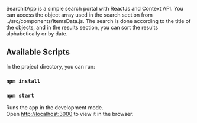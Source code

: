 SearchItApp is a simple search portal with ReactJs and Context API. You can access the object array used in the search section from ../src/components/ItemsData.js. The search is done according to the title of the objects, and in the results section, you can sort the results alphabetically or by date.

## Available Scripts

In the project directory, you can run:

### `npm install`

### `npm start`

Runs the app in the development mode.<br />
Open [http://localhost:3000](http://localhost:3000) to view it in the browser.
